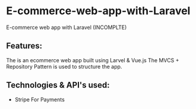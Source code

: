 # E-commerce-web-app-with-Laravel
E-commerce web app with Laravel (INCOMPLTE)

## Features:
The is an ecommerce web app built using Larvel & Vue.js
The MVCS + Repository Pattern  is used to structure the app. 


## Technologies & API's used:
   + Stripe For Payments
  